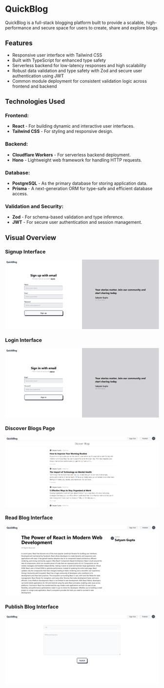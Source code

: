 # QuickBlog

QuickBlog is a full-stack blogging platform built to provide a scalable, high-performance and secure space for users to create, share and explore blogs

## Features

- Responsive user interface with Tailwind CSS
- Built with TypeScript for enhanced type safety
- Serverless backend for low-latency responses and high scalability
- Robust data validation and type safety with Zod and secure user authentication using JWT
- Common module deployment for consistent validation logic across frontend and backend

## Technologies Used

### Frontend:

- **React** - For building dynamic and interactive user interfaces.
- **Tailwind CSS** - For styling and responsive design.

### Backend:

- **Cloudflare Workers** - For serverless backend deployment.
- **Hono** - Lightweight web framework for handling HTTP requests.

### Database:

- **PostgreSQL** - As the primary database for storing application data. 
- **Prisma** - A next-generation ORM for type-safe and efficient database access.

### Validation and Security:

- **Zod** - For schema-based validation and type inference.
- **JWT** - For secure user authentication and session management.

## Visual Overview

### Signup Interface
![User Signup Interface](./overview/blogsignup.png)

### Login Interface
![User Login Interface](./overview/blogsignin.png)

### Discover Blogs Page
![Discover Blogs Page](./overview/bloghome.png)

### Read Blog Interface
![Read Blog Interface](./overview/blogread.png)

### Publish Blog Interface
![Publish Blog Interface](./overview/blogpublish.png)